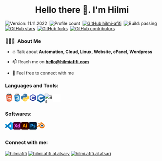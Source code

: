 <h1 align="center">Hello there 👋. I'm Hilmi</h1>

![Version: 11.11.2022](https://img.shields.io/badge/Version-11.11.2022-informational)&nbsp;
![Profile count](https://komarev.com/ghpvc/?username=hilmi-afifi&color=red&style=flat&label=Profile+Views)&nbsp;
[![GitHub hilmi-afifi](https://img.shields.io/github/followers/hilmi-afifi?label=follow&style=social)](https://github.com/hilmi-afifi)&nbsp;
![Build: passing](https://img.shields.io/badge/Build-Passing-success)
[![GitHub stars](https://img.shields.io/github/stars/themlphdstudent/awesome-github-profile-readme-templates.svg?color=blue&label=Stars)](https://github.com/hilmi-afifi)&nbsp;
[![GitHub forks](https://img.shields.io/github/forks/themlphdstudent/awesome-github-profile-readme-templates.svg?color=green&label=Forks)](https://github.com/hilmi-afifi)&nbsp;
[![GitHub contributors](https://img.shields.io/github/contributors/themlphdstudent/awesome-github-profile-readme-templates.svg?color=blue&label=Contributors)](https://github.com/hilmi-afifi)&nbsp;


### 👨🏻‍💻 &nbsp;About Me


- 🔥 Talk about **Automation, Cloud, Linux, Website, cPanel, Wordpress**

- 📫 Reach me on **hello@hilmiafifi.com**

- 🍵 Feel free to connect with me


### Languages and Tools:
<a href="https://www.w3.org/html/" target="_blank"><img align="left" alt="HTML5" width="26px" src="https://raw.githubusercontent.com/github/explore/80688e429a7d4ef2fca1e82350fe8e3517d3494d/topics/html/html.png" /></a>
<a href="https://www.w3schools.com/css/" target="_blank"><img align="left" alt="CSS3" width="26px" src="https://raw.githubusercontent.com/github/explore/80688e429a7d4ef2fca1e82350fe8e3517d3494d/topics/css/css.png" /></a>
<a href="https://www.python.org" target="_blank"> <img align="left" alt="Python" width="26px" src="https://github.com/Aakarsh-B/trying-repos/blob/master/python-5.svg?raw=true"/> </a>
<a href="https://www.cprogramming.com/" target="_blank"> <img align="left" alt="C" width="26px" src="https://github.com/Aakarsh-B/trying-repos/blob/master/c-programming.png"/> </a>
<a href="https://www.w3schools.com/cpp/" target="_blank"> <img align="left" alt="C++" width="26px" src="https://github.com/Aakarsh-B/trying-repos/blob/master/c++.png"/> </a>
<a href="https://git-scm.com/" target="_blank"> <img align="left" alt="git" width="26px" src="https://www.vectorlogo.zone/logos/git-scm/git-scm-icon.svg"/> </a>
<img align="left" alt="GitHub" width="26px" src="https://github.com/Aakarsh-B/trying-repos/blob/master/github.svg" />
<br />
<br />

<h3 align="left">Softwares:</h3>
<img align="left" alt="Visual Studio Code" width="26px" src="https://raw.githubusercontent.com/github/explore/80688e429a7d4ef2fca1e82350fe8e3517d3494d/topics/visual-studio-code/visual-studio-code.png" />
<a href="https://www.adobe.com/products/xd.html" target="_blank"> <img align="left" alt="XD" width="26px" src="https://github.com/Aakarsh-B/trying-repos/blob/master/adobexd.png?raw=true"/> </a> 
<a href="https://www.adobe.com/in/products/illustrator.html" target="_blank"> <img align="left" alt="Illustrator" width="26px" src="https://github.com/Aakarsh-B/trying-repos/blob/master/illustrator.png?raw=true"/> </a> 
<a href="https://www.photoshop.com/en" target="_blank"> <img align="left" alt="Photoshop" width="26px" src="https://github.com/Aakarsh-B/trying-repos/blob/master/photoshop.png?raw=true"/> </a>
<a href="https://www.blender.org" target="_blank"> <img align="left" alt="Photoshop" width="26px" src="https://github.com/Aakarsh-B/trying-repos/blob/master/blender.png?raw=true"/> </a>
<br />
<br />

<h3 align="left">Connect with me:</h3>
<p align="left">
<a href="https://my.hilmiafifi.com/linkedin" target="blank"><img align="center" src="https://raw.githubusercontent.com/rahuldkjain/github-profile-readme-generator/master/src/images/icons/Social/linked-in-alt.svg" alt="hilmiafifi" height="30" width="40" /></a>
<a href="https://my.hilmiafifi.com/facebook" target="blank"><img align="center" src="https://raw.githubusercontent.com/rahuldkjain/github-profile-readme-generator/master/src/images/icons/Social/facebook.svg" alt="hilmi.afifi.al.atsary" height="30" width="40" /></a>
<a href="https://my.hilmiafifi.com/instagram" target="blank"><img align="center" src="https://raw.githubusercontent.com/rahuldkjain/github-profile-readme-generator/master/src/images/icons/Social/instagram.svg" alt="hilmi.afifi.al.atsari" height="30" width="40" /></a>
</p>
